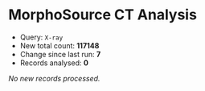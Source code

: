 # MorphoSource CT Analysis

* Query: `X-ray`
* New total count: **117148**
* Change since last run: **7**
* Records analysed: **0**

_No new records processed._